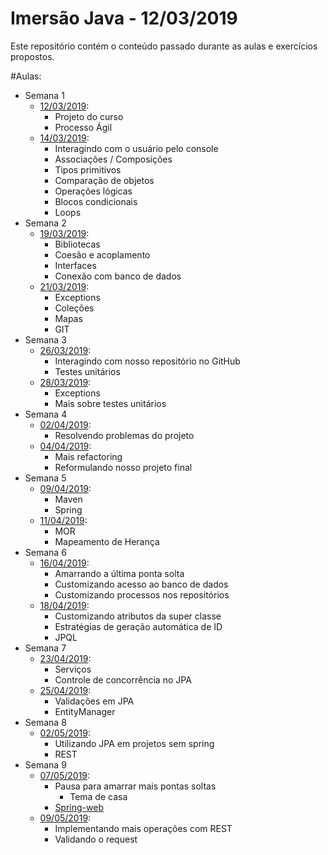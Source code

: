 
# Imersão Java - 12/03/2019

Este repositório contém o conteúdo passado durante as aulas e exercícios propostos.

#Aulas:
* Semana 1  
    * [12/03/2019](./aulas/2019_03_12.MD):
      * Projeto do curso
      * Processo Ágil
    * [14/03/2019](./aulas/2019_03_14.MD):
      * Interagindo com o usuário pelo console
      * Associações / Composições
      * Tipos primitivos
      * Comparação de objetos 
      * Operações lógicas
      * Blocos condicionais
      * Loops
* Semana 2  
    * [19/03/2019](./aulas/2019_03_19.MD):
      * Bibliotecas
      * Coesão e acoplamento
      * Interfaces
      * Conexão com banco de dados
    * [21/03/2019](./aulas/2019_03_21.MD):   
      * Exceptions
      * Coleções
      * Mapas
      * GIT
* Semana 3  
    * [26/03/2019](./aulas/2019_03_26.MD): 
      * Interagindo com nosso repositório no GitHub
      * Testes unitários
    * [28/03/2019](./aulas/2019_03_28.MD):
      * Exceptions
      * Mais sobre testes unitários
* Semana 4  
    * [02/04/2019](./aulas/2019_04_02.MD): 
      * Resolvendo problemas do projeto
    * [04/04/2019](./aulas/2019_04_04.MD):
      * Mais refactoring
      * Reformulando nosso projeto final
* Semana 5  
    * [09/04/2019](./aulas/2019_04_09.MD): 
      * Maven
      * Spring
    * [11/04/2019](./aulas/2019_04_11.MD): 
      * MOR
      * Mapeamento de Herança
* Semana 6  
    * [16/04/2019](./aulas/2019_04_16.MD): 
      * Amarrando a última ponta solta
      * Customizando acesso ao banco de dados
      * Customizando processos nos repositórios
    * [18/04/2019](./aulas/2019_04_18.MD):  
      * Customizando atributos da super classe
      * Estratégias de geração automática de ID 
      * JPQL
* Semana 7
    * [23/04/2019](./aulas/2019_04_23.MD): 
      * Serviços
      * Controle de concorrência no JPA
    * [25/04/2019](./aulas/2019_04_25.MD):  
      * Validações em JPA
      * EntityManager
* Semana 8
    * [02/05/2019](./aulas/2019_05_02.MD): 
      * Utilizando JPA em projetos sem spring
      * REST
* Semana 9
    * [07/05/2019](./aulas/2019_05_07.MD): 
      * Pausa para amarrar mais pontas soltas
        * Tema de casa
      * [Spring-web](./aulas/spring-web.MD)
    * [09/05/2019](./aulas/2019_05_09.MD): 
      * Implementando mais operações com REST
      * Validando o request 
    
